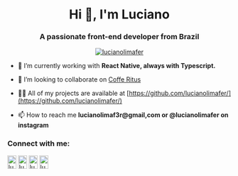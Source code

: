 <h1 align="center">Hi 👋, I'm Luciano</h1>
<h3 align="center">A passionate front-end developer from Brazil</h3>

<p align="center"> <a href="https://github.com/ryo-ma/github-profile-trophy"><img src="https://github-profile-trophy.vercel.app/?username=lucianolimafer&margin-w=15&row=1&theme=nord" alt="lucianolimafer" /></a> </p>

- 🌱 I’m currently working with **React Native, always with Typescript.**

- 👯 I’m looking to collaborate on [Coffe Ritus](https://github.com/lucianolimafer/cofferitus)

- 👨‍💻 All of my projects are available at [https://github.com/lucianolimafer/](https://github.com/lucianolimafer/)

- 📫 How to reach me **lucianolimaf3r@gmail,com or @lucianolimafer on instagram**

<h3 align="left">Connect with me:</h3>
<p align="left">
<a href="https://twitter.com/lucianolimfer" target="blank"><img align="center" src="https://cdn.jsdelivr.net/npm/simple-icons@3.0.1/icons/twitter.svg" alt="lucianolimfer" height="30" width="20" /></a>
<a href="https://linkedin.com/in/lucianolimafer" target="blank"><img align="center" src="https://cdn.jsdelivr.net/npm/simple-icons@3.0.1/icons/linkedin.svg" alt="lucianolimafer" height="30" width="20" /></a>
<a href="https://instagram.com/lucianolimafer" target="blank"><img align="center" src="https://cdn.jsdelivr.net/npm/simple-icons@3.0.1/icons/instagram.svg" alt="lucianolimafer" height="30" width="20" /></a>
<a href="https://www.behance.net/lucianolimafer" target="blank"><img align="center" src="https://cdn.jsdelivr.net/npm/simple-icons@3.0.1/icons/behance.svg" alt="lucianolimafer" height="30" width="20" /></a>
</p>


